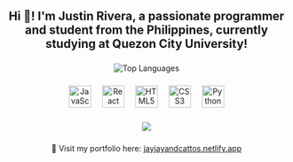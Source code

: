 <h2 align="center">Hi 👋! I'm Justin Rivera, a passionate programmer and student from the Philippines, currently studying at Quezon City University!</h2>

###

<div align="center" style="display: flex; justify-content: center; align-items: center; gap: 20px;">


  <img src="https://github-readme-stats.vercel.app/api/top-langs/?username=jayjayandcattos&theme=tokyonight&show_icons=true&hide_border=false&layout=compact" alt="Top Languages" />
</div>

###

<div align="center">
  <img src="https://cdn.jsdelivr.net/gh/devicons/devicon/icons/javascript/javascript-original.svg" height="40" alt="JavaScript logo" />
  <img width="12" />
  <img src="https://cdn.jsdelivr.net/gh/devicons/devicon/icons/react/react-original.svg" height="40" alt="React logo" />
  <img width="12" />
  <img src="https://cdn.jsdelivr.net/gh/devicons/devicon/icons/html5/html5-original.svg" height="40" alt="HTML5 logo" />
  <img width="12" />
  <img src="https://cdn.jsdelivr.net/gh/devicons/devicon/icons/css3/css3-original.svg" height="40" alt="CSS3 logo" />
  <img width="12" />
  <img src="https://cdn.jsdelivr.net/gh/devicons/devicon/icons/python/python-original.svg" height="40" alt="Python logo" />
</div>

###

<div align="center">
  <img src="https://profile-counter.glitch.me/jayjayandcattos/count.svg?" />
</div>

###

<div align="center">
  🔭 Visit my portfolio here: <a href="https://jayjayandcattos.netlify.app" target="_blank">jayjayandcattos.netlify.app</a>
</div>
